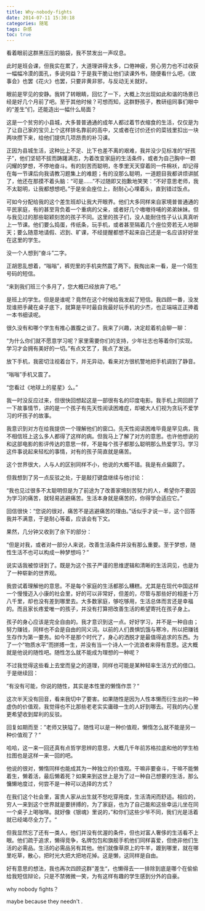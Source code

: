 ```yaml
---
title: Why-nobody-fights
date: 2014-07-11 15:30:18
categories: 随笔
tags: 杂感
toc: true
---
```

看着眼前这群黑压压的脑袋，我不禁发出一声叹息。

此时是班会课，但我实在累了，大道理讲得太多，口倦神疲，劳心劳力也不过收获一幅幅冷漠的面孔，多说何益？于是我干脆让他们读课外书，随便看什么吧，《故事会》也罢《花火》也罢，只要非黄非邪，与反动无关就好。

眼前是罕见的安静。我转了转眼睛，回忆了一下，大概上次出现如此和谐的场景已经是好几个月前了吧。至于其他时候？可想而知，这群野孩子，教研组同事们眼中的“差生”们，还能造出一幅什么局面？

这是一个贫穷的小县城，大多普普通通的成年人都过着节衣缩食的生活，仅仅是为了让自己家的宝贝上个这样排名靠前的高中，又或者在讨价还价的菜钱里扣出一块两块攒下来，给他们提供几项昂贵的补习课。

正因为县城生活，这种比上不足、比下也差不离的艰难，我并没少见标准的“好孩子”，他们坚韧不拔而踌躇满志，为着改变家庭的生活条件，或者为自己胸中一颗闪耀的梦想，不停地奋斗。有的刻苦而聪明，冬季里天天穿着同一件棉袄，却记得在每一节课后向我请教习题集上的难题；有的没那么聪明，一道题目我都讲烦讲腻了，他还在那摸不着头脑：“可是……”不过随即又抱歉地笑笑：“不好意思老师，我不太聪明，让我都想想吧。”于是坐会座位上，耐耐心心埋着头，直到错过饭点。

可如今分配给我的这个差生班却让我大开眼界。他们大多同样来自家境普普通通的平民家庭，有的甚至背负着一个重病的父亲，或者好几个嗷嗷待哺的弟弟妹妹。但与我见过的那些聪颖刻苦的孩子不同。这里的孩子们，没人能耐住性子认认真真听上一节课。他们要么捣蛋，传纸条，玩手机，或者甚至隔着几个座位旁若无人地聊天；要么随意地请假、迟到、旷课，不经提醒都想不起来自己还是一名应该好好坐在这里的学生。

没一个人想到“奋斗”二字。

正胡思乱想着，“嗡嗡”，裤兜里的手机突然震了两下。我掏出来一看，是一个陌生号码的短信。

“来到我们班三个多月了，您大概已经放弃了吧。”

是班上的学生。但是是谁呢？竟然在这个时候给我发起了短信。我四顾一番，没发现谁把手藏在桌子底下，就算是平时最自我最好玩手机的少杰，也正端端正正捧着一本书细读呢。

很久没有和哪个学生有推心置腹之谈了。我来了兴趣，决定趁着机会聊一聊：

“为什么你们就不愿意学习呢？家里需要你们的支持，少年壮志也等着你们实现。学习才会拥有美好的一切。”有点文艺了，我点了发送。

放下手机，我密切注视着台下，并无异动，看来对方很机警地把手机调到了静音。

“嗡嗡”手机又震了。

“您看过《地球上的星星》么。”

我一时没反应过来，但很快回想起这是一部很有名的印度电影。我手机上网回顾了一下故事情节，讲的是一个孩子有先天性阅读困难症，却被大人们视为贪玩不爱学习的坏孩子的故事。

我意识到对方在给我提供一个理解他们的窗口。先天性阅读困难毕竟是罕见病，我不相信班上这么多人都得了这样的病。但我马上了解了对方的意思。也许他想说的和这部电影的影评传达的意思一样，不是每个孩子都那么聪明那么热爱学习。学习这件事说起来轻松的事情，对有的孩子简直就是痛苦。

这个世界很大，人与人的区别同样不小，他说的大概不错。我是有点偏颇了。

但我想到了另一点反驳之处，于是敲打键盘继续与他讨论：

“我也见过很多不太聪明但是为了前途为了改善家境刻苦努力的人，希望你不要因为学习的痛苦，就轻易逃避痛苦。生活本身就是痛苦的，你得学会适应它。”

回信很快：“您说的很对，痛苦不是逃避痛苦的理由。”话似乎才说一半，这个回答我并不满意，于是耐心等着，应该会有下文。

果然，几分钟又收到了余下的部分：

“但是对我，或者对一部分人来说，改善生活条件并没有那么重要。至于梦想，随性生活不也可以构成一种梦想吗？”

说实话我被惊讶到了。既是为这个孩子严谨的思维逻辑和清晰的生活洞见，也是为了一种崭新的世界观。

我尝试着理解他的意思。不是每个家庭的生活都那么糟糕。尤其是在现代中国这样一个慢慢迈入小康的社会里，好的可以非常好，但差的，尽管与那些好的相差十万八千里，却也没有差到哪里去。大多数家庭，够吃够用，生活总体而言还是幸福的。而且家长疼爱唯一的孩子，并没有打算把改善生活的希望寄托在孩子身上。

孩子的身心应该是完全自由的。我才意识到这一点。好好学习，并不是一种自由；努力赚钱，同样也不会是自由的同义词。以前的人们畏惧饥饿与寒冷，所以把赚钱生存作为第一要务。如今不是那个时代了，身心的洒脱才是最值得追求的东西。为了一个”物质水平“而拼搏一生，并没有当一个诗人一个流浪者来得有意思。这大概就是他说的随性吧。随性怎么就不能成为理想的一种呢？

不过我觉得这些看上去堂而皇之的道理，同样也可能是某种轻率生活方式的借口。于是继续回：

”有没有可能，你说的随性，其实是本性里的懒惰作祟？“

这次半天没有回音，看来我切中了要害。如果随性是因为人性本懒而衍生出的一种虚伪的价值观，我觉得也不比那些老老实实庸碌一生的人好到哪去。可我的内心里更希望收到犀利的反驳。

回复如期而至：”老师又狭隘了。随性可以是一种价值观，懒惰怎么就不能是另一种价值观了？“

哈哈，这一来一回还真有点哲学思辨的意思，大概几千年前苏格拉底和他的学生柏拉图也是这样一来一回的吧。

他说的很对，懒惰同样也能成其为一种独立的价值观。干嘛非要奋斗，干嘛不能懒着生，懒着活，最后懒着死？如果来到这世上是为了过一种自己想要的生活，那么慵懒地度过，何尝不是一种可以选择的方式？

在我们这个社会里，富贵人家从出生就不愁吃穿用度，生活清闲而舒适。相应的，穷人一来到这个世界就是要拼搏的，为了家庭，也为了自己能和这些幸运儿坐在同一个桌子上喝咖啡。就好像《银魂》里说的，”和你们这些少爷不同，我们光是活着就已经竭尽全力了。“

但我显然忘了还有一类人，他们并没有优渥的条件，但也对富人奢侈的生活看不上眼。他们疏于追求，懒得竞争，名牌包包和旗舰手机他们同样喜爱，但绝非他们生活的必需品。生活的必需品另有其他。他们就像草原上的牛羊，踱到哪里，就在哪里吃草，散心，把时光大把大把地花掉。这是懒，这同样是自由。

好有意思的想法，我也再次四顾这群”差生“，也懒得去一一排除到底是哪个在偷偷给我短信辩论，只是不禁微微一笑，为有这样有趣的学生感到分外的自豪。

why nobody fights？

maybe because they needn't .

